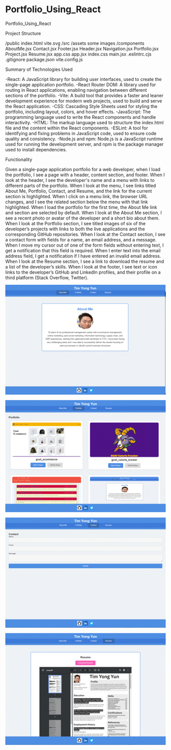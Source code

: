 # Portfolio_Using_React
Portfolio_Using_React

Project Structure

/public
  index.html
  vite.svg
/src
  /assets
    some images
  /components
    AboutMe.jsx
    Contact.jsx
    Footer.jsx
    Header.jsx
    Navigation.jsx
    Portfolio.jsx
    Project.jsx
    Resume.jsx
  app.css
  app.jsx
  index.css
  main.jsx
.eslintrc.cjs
.gitignore
package.json
vite.config.js


Summary of Technologies Used

-React: A JavaScript library for building user interfaces, used to create the single-page application portfolio.
-React Router DOM: A library used for routing in React applications, enabling navigation between different sections of the portfolio.
-Vite: A build tool that provides a faster and leaner development experience for modern web projects, used to build and serve the React application.
-CSS: Cascading Style Sheets used for styling the portfolio, including layout, colors, and hover effects.
-JavaScript: The programming language used to write the React components and handle interactivity.
-HTML: The markup language used to structure the index.html file and the content within the React components.
-ESLint: A tool for identifying and fixing problems in JavaScript code, used to ensure code quality and consistency.
-Node.js and npm: Node.js is a JavaScript runtime used for running the development server, and npm is the package manager used to install dependencies.

Functionality 

Given a single-page application portfolio for a web developer, when I load the portfolio, I see a page with a header, content section, and footer. When I look at the header, I see the developer's name and a menu with links to different parts of the portfolio. When I look at the menu, I see links titled About Me, Portfolio, Contact, and Resume, and the link for the current section is highlighted. When I click on a menu link, the browser URL changes, and I see the related section below the menu with that link highlighted. When I load the portfolio for the first time, the About Me link and section are selected by default. When I look at the About Me section, I see a recent photo or avatar of the developer and a short bio about them. When I look at the Portfolio section, I see titled images of six of the developer’s projects with links to both the live applications and the corresponding GitHub repositories. When I look at the Contact section, I see a contact form with fields for a name, an email address, and a message. When I move my cursor out of one of the form fields without entering text, I get a notification that this field is required. When I enter text into the email address field, I get a notification if I have entered an invalid email address. When I look at the Resume section, I see a link to download the resume and a list of the developer’s skills. When I look at the footer, I see text or icon links to the developer’s GitHub and LinkedIn profiles, and their profile on a third platform (Stack Overflow, Twitter).

![aboutme](src/assets/aboutme.gif)

![portfolio](src/assets/portfolio.GIF)

![contact](src/assets/contact.gif)

![resume](src/assets/resume.gif)